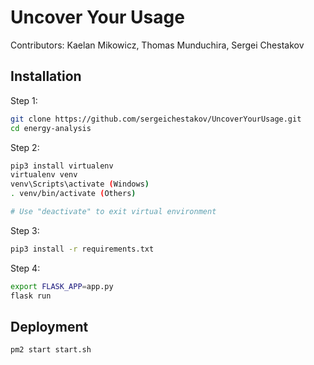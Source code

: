 # Uncover Your Usage
Contributors: Kaelan Mikowicz, Thomas Munduchira, Sergei Chestakov

## Installation

Step 1:
```bash
git clone https://github.com/sergeichestakov/UncoverYourUsage.git
cd energy-analysis
```

Step 2:
```bash
pip3 install virtualenv
virtualenv venv
venv\Scripts\activate (Windows)
. venv/bin/activate (Others)

# Use "deactivate" to exit virtual environment
```

Step 3:
```bash
pip3 install -r requirements.txt
```

Step 4:
```bash
export FLASK_APP=app.py
flask run
```

## Deployment

```bash
pm2 start start.sh
```
